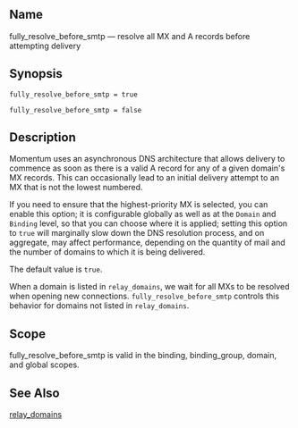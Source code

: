 <a name="conf.ref.fully_resolve_before_smtp"></a>
## Name

fully_resolve_before_smtp — resolve all MX and A records before attempting delivery

## Synopsis

`fully_resolve_before_smtp = true`

`fully_resolve_before_smtp = false`

<a name="idp24712832"></a>
## Description

Momentum uses an asynchronous DNS architecture that allows delivery to commence as soon as there is a valid A record for any of a given domain's MX records. This can occasionally lead to an initial delivery attempt to an MX that is not the lowest numbered.

If you need to ensure that the highest-priority MX is selected, you can enable this option; it is configurable globally as well as at the `Domain` and `Binding` level, so that you can choose where it is applied; setting this option to `true` will marginally slow down the DNS resolution process, and on aggregate, may affect performance, depending on the quantity of mail and the number of domains to which it is being delivered.

The default value is `true`.

When a domain is listed in `relay_domains`, we wait for all MXs to be resolved when opening new connections. `fully_resolve_before_smtp` controls this behavior for domains not listed in `relay_domains`.

<a name="idp24719936"></a>
## Scope

fully_resolve_before_smtp is valid in the binding, binding_group, domain, and global scopes.

<a name="idp24721824"></a>
## See Also

[relay_domains](conf.ref.relay_domains.php "relay_domains")
